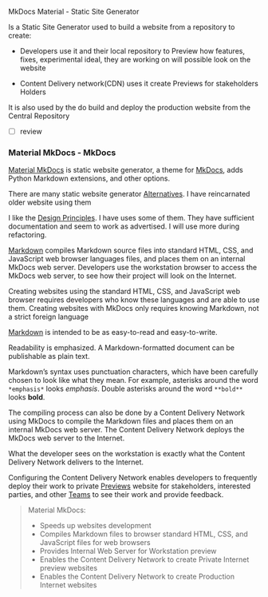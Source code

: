MkDocs Material - Static Site Generator

Is a Static Site Generator used to build a website from a repository to create:

- Developers use it and their local repository to Preview how features, fixes, experimental ideal, they are working on will possible look on the website

- Content Delivery network(CDN) uses it create Previews for stakeholders Holders

It is also used by the do build and deploy the production website from the Central Repository


- [ ] review

### Material MkDocs - MkDocs

[Material MkDocs](https://squidfunk.github.io/mkdocs-material/) is static website generator, a theme for [MkDocs](https://www.mkdocs.org/), adds Python Markdown extensions, and other options. 

There are many static website generator [Alternatives](https://squidfunk.github.io/mkdocs-material/alternatives/). I have reincarnated older website using them 

I like the [Design Principles](https://squidfunk.github.io/mkdocs-material/philosophy/#design-principles). I have uses some of them. They have sufficient documentation and seem to work as advertised. I will use more during refactoring.

[Markdown](markdown.md) compiles Markdown source files into standard HTML, CSS, and JavaScript web browser languages files, and places them on an internal MkDocs web server.  Developers use the workstation browser to access the MkDocs web server, to see how their project will look on the Internet.

Creating websites using the standard HTML, CSS, and JavaScript web browser requires developers who know these languages and are able to use them. Creating websites with MkDocs only requires knowing Markdown, not a strict foreign language

[Markdown](markdown.md) is intended to be as easy-to-read and easy-to-write.

Readability is emphasized. A Markdown-formatted document can be publishable as plain text.

Markdown’s syntax uses punctuation characters, which have been carefully chosen to look like what they mean. For example, asterisks around the word `*emphasis*`  looks  *emphasis*. Double asterisks around the word `**bold**` looks   **bold**.

The compiling process can also be done by a Content Delivery Network using MkDocs to compile the Markdown files and places them on an internal MkDocs web server. The Content Delivery Network deploys the MkDocs web server to the Internet.

What the developer sees on the workstation is exactly what the Content Delivery Network delivers to the Internet.

Configuring the Content Delivery Network enables developers to frequently deploy their work to private [Previews](preview.md) website for stakeholders, interested parties, and other [Teams](team_overview.md) to see their work and provide feedback.



>  Material MkDocs: 
> 
> - Speeds up websites development  
> - Compiles Markdown files to browser standard HTML, CSS, and JavaScript files for web browsers  
> - Provides Internal Web Server for Workstation preview  
> - Enables the Content Delivery Network to create Private Internet preview websites  
> - Enables the Content Delivery Network to create Production Internet websites
>
> 